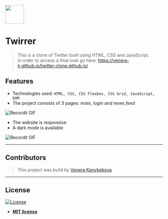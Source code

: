<a href="https://venera-k.github.io/twitter-clone.github.io/"><img src="https://image.flaticon.com/icons/svg/733/733579.svg" width="60px" height= "60px"></a>

# Twirrer

> This is a clone of Twitter built using HTML, CSS and JavaScript.   
> In order to access a final look go here: https://venera-k.github.io/twitter-clone.github.io/

## Features

- Technologies used: `HTML, CSS, CSS Flexbox, CSS Grid, JavaScript, DOM`
- The project consists of 3 pages: *main, login and news feed*

![Recordit GIF](http://g.recordit.co/fNSDk57CDs.gif)

- The website is responsive  
- A dark mode is available  
  
![Recordit GIF](http://g.recordit.co/Gy7bXFQzqa.gif)

---

## Contributors

> This project was build by <a href="https://github.com/venera-k" target="_blank">Venera Kanybekova</a>

---


## License

[![License](http://img.shields.io/:license-mit-blue.svg?style=flat-square)](http://badges.mit-license.org)

- **[MIT license](http://opensource.org/licenses/mit-license.php)**
